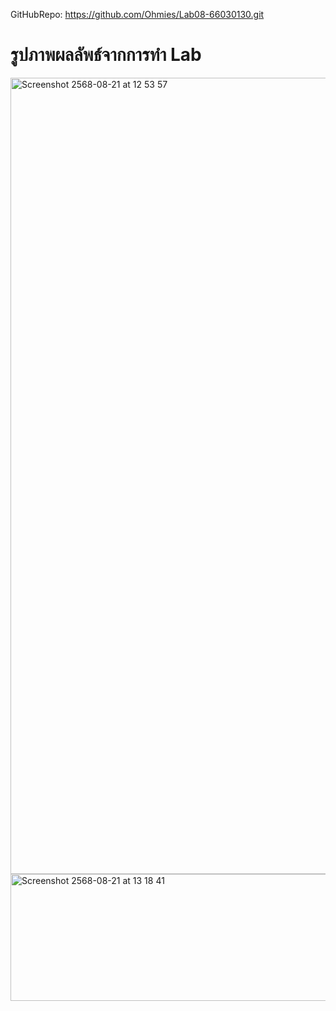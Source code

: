 GitHubRepo: https://github.com/Ohmies/Lab08-66030130.git
# รูปภาพผลลัพธ์จากการทำ Lab
<img width="2144" height="1274" alt="Screenshot 2568-08-21 at 12 53 57" src="https://github.com/user-attachments/assets/bcc7d94b-c6bb-4e73-ac2b-36823cb84c79" />
<img width="1117" height="203" alt="Screenshot 2568-08-21 at 13 18 41" src="https://github.com/user-attachments/assets/b0c67206-b4cb-4901-a9af-07e689d2d75c" />

